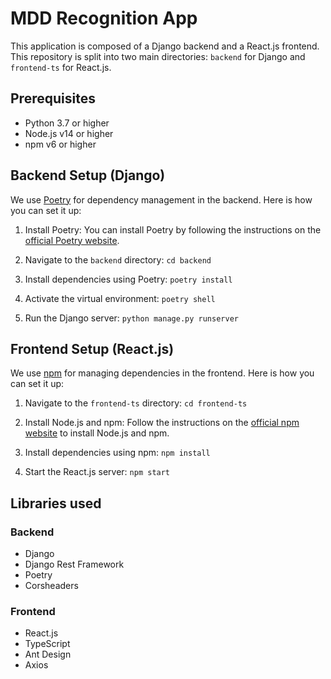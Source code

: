 # MDD Recognition App

This application is composed of a Django backend and a React.js frontend. This repository is split into two main directories: `backend` for Django and `frontend-ts` for React.js.

## Prerequisites

- Python 3.7 or higher
- Node.js v14 or higher
- npm v6 or higher

## Backend Setup (Django)

We use [Poetry](https://python-poetry.org/) for dependency management in the backend. Here is how you can set it up:

1. Install Poetry: You can install Poetry by following the instructions on the [official Poetry website](https://python-poetry.org/docs/#installation).

2. Navigate to the `backend` directory: `cd backend`

3. Install dependencies using Poetry: `poetry install`

4. Activate the virtual environment: `poetry shell`

5. Run the Django server: `python manage.py runserver`

## Frontend Setup (React.js)

We use [npm](https://www.npmjs.com/) for managing dependencies in the frontend. Here is how you can set it up:

1. Navigate to the `frontend-ts` directory: `cd frontend-ts`

2. Install Node.js and npm: Follow the instructions on the [official npm website](https://www.npmjs.com/get-npm) to install Node.js and npm.

3. Install dependencies using npm: `npm install`

4. Start the React.js server: `npm start`

## Libraries used

### Backend

- Django
- Django Rest Framework
- Poetry
- Corsheaders

### Frontend

- React.js
- TypeScript
- Ant Design
- Axios
